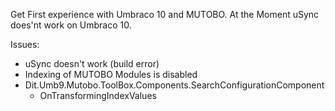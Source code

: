 Get First experience with Umbraco 10 and MUTOBO. At the Moment uSync does'nt work on Umbraco 10.

Issues:
- uSync doesn't work (build error)
- Indexing of MUTOBO Modules is disabled
- Dit.Umb9.Mutobo.ToolBox.Components.SearchConfigurationComponent
    - OnTransformingIndexValues
